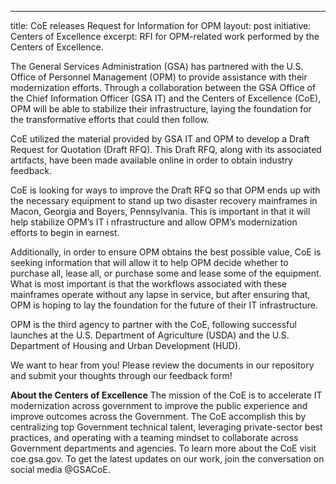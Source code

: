 ---
title: CoE releases Request for Information for OPM
layout: post
initiative: Centers of Excellence
excerpt: RFI for OPM-related work performed by the Centers of Excellence.

The General Services Administration (GSA) has partnered with the U.S. Office of Personnel Management (OPM) to provide 
assistance with their modernization efforts. Through a collaboration between the GSA Office of the Chief Information 
Officer (GSA IT) and the Centers of Excellence (CoE), OPM will be able to stabilize their infrastructure, laying the 
foundation for the transformative efforts that could then follow.

CoE utilized the material provided by GSA IT and OPM to develop a Draft Request for Quotation (Draft RFQ). This Draft RFQ, 
along with its associated artifacts, have been made available online in order to obtain industry feedback.

CoE is looking for ways to improve the Draft RFQ so that OPM ends up with the necessary equipment to stand up two disaster 
recovery mainframes in Macon, Georgia and Boyers, Pennsylvania. This is important in that it will help stabilize OPM’s IT i
nfrastructure and allow OPM’s modernization efforts to begin in earnest.

Additionally, in order to ensure OPM obtains the best possible value, CoE is seeking information that will allow it to help 
OPM decide whether to purchase all, lease all, or purchase some and lease some of the equipment. What is most important is 
that the workflows associated with these mainframes operate without any lapse in service, but after ensuring that, OPM is 
hoping to lay the foundation for the future of their IT infrastructure.

OPM is the third agency to partner with the CoE, following successful launches at the U.S. Department of Agriculture (USDA) 
and the U.S. Department of Housing and Urban Development (HUD).

We want to hear from you! Please review the documents in our repository and submit your thoughts through our feedback form!

**About the Centers of Excellence**
The mission of the CoE is to accelerate IT modernization across government to improve the public experience and improve 
outcomes across the Government. The CoE accomplish this by centralizing top Government technical talent, leveraging 
private-sector best practices, and operating with a teaming mindset to collaborate across Government departments and agencies. 
To learn more about the CoE visit coe.gsa.gov. To get the latest updates on our work, join the conversation on social media 
@GSACoE.
